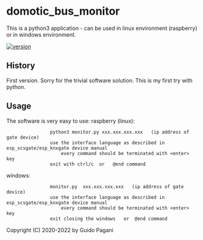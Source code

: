 # domotic_bus_monitor

This is a python3 application - can be used in linux environment (raspberry) or in windows environment.

[![version](https://img.shields.io/badge/version-1.0.0-brightgreen.svg)](CHANGELOG.md)

## History

First version. Sorry for the trivial software solution. This is my first try with python.

## Usage

The software is very easy to use:
	raspberry (linux):
  
                    python3 monitor.py xxx.xxx.xxx.xxx   (ip address of gate device)
                    use the interface language as described in esp_scsgate/esp_knxgate device manual
                        every command should be terminated with <enter> key
                    exit with ctrl/c  or   @end command
                    
  windows:
  
                    monitor.py  xxx.xxx.xxx.xxx   (ip address of gate device)
                    use the interface language as described in esp_scsgate/esp_knxgate device manual
                        every command should be terminated with <enter> key
                    exit closing the windows   or  @end command

Copyright (C) 2020-2022 by Guido Pagani <papergion at gmail dot com>
